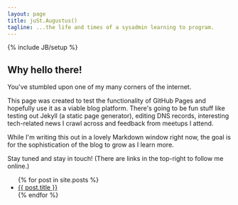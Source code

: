```yaml
---
layout: page
title: juSt.Augustus()
tagline: ...the life and times of a sysadmin learning to program.
---
```

{% include JB/setup %}

## Why hello there!

You've stumbled upon one of my many corners of the internet.

This page was created to test the functionality of GitHub Pages and hopefully use it as a viable blog platform. There's going to be fun stuff like testing out Jekyll (a static page generator), editing DNS records, interesting tech-related news I crawl across and feedback from meetups I attend.

While I'm writing this out in a lovely Markdown window right now, the goal is for the sophistication of the blog to grow as I learn more.

Stay tuned and stay in touch! (There are links in the top-right to follow me online.)

<ul>
  {% for post in site.posts %}
    <li>
      <a href="{{ post.url }}">{{ post.title }}</a>
    </li>
  {% endfor %}
</ul>